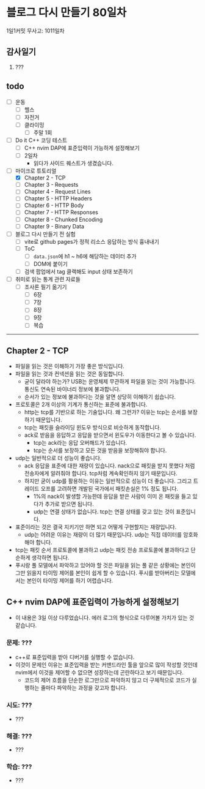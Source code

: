# 블로그 다시 만들기 80일차

1일1커밋 무사고: 1011일차

## 감사일기

1. ???

## todo

- [ ] 운동
  - [ ] 헬스
  - [ ] 자전거
  - [ ] 클라이밍
    - [ ] 주말 1회
- [ ] Do it C++ 코딩 테스트
  - [ ] C++ nvim DAP에 표준입력이 가능하게 설정해보기
  - [ ] 2일차
    - 읽다가 사이드 퀘스트가 생겼습니다.
- [ ] 마이크로 튜토리얼
  - [x] Chapter 2 - TCP
  - [ ] Chapter 3 - Requests
  - [ ] Chapter 4 - Request Lines
  - [ ] Chapter 5 - HTTP Headers
  - [ ] Chapter 6 - HTTP Body
  - [ ] Chapter 7 - HTTP Responses
  - [ ] Chapter 8 - Chunked Encoding
  - [ ] Chapter 9 - Binary Data
- [ ] 블로그 다시 만들기 전 실험
  - [ ] vite로 github pages가 정적 리소스 응답하는 방식 흉내내기
  - [ ] ToC
    - [ ] `data.json`에 h1 ~ h6에 해당하는 데이터 추가
    - [ ] DOM에 붙이기
  - [ ] 검색 팝업에서 tag 클랙해도 input 상태 보존하기
- [ ] 취미로 읽는 통계 관련 자료들
  - [ ] 조사론 필기 옮기기
    - [ ] 6장
    - [ ] 7장
    - [ ] 8장
    - [ ] 9장
    - [ ] 복습

---

## Chapter 2 - TCP

- 파일을 읽는 것은 이해하기 가장 좋은 방식입니다.
- 파일을 읽는 것과 컨넥션을 읽는 것은 동일합니다.
  - 굳이 달라야 하는가? USB는 운영체제 무관하게 파일을 읽는 것이 가능합니다. 통신도 연속된 바이너리 정보에 불과합니다.
  - 순서가 있는 정보에 불과하다는 것을 알면 상당히 이해하기 쉽습니다.
- 프로토콜은 2개 이상의 기계가 통신하는 표준에 불과합니다.
  - http는 tcp를 기반으로 하는 기술입니다. 왜 그런가? 이유는 tcp는 순서를 보장하기 때문입니다.
  - tcp는 패킷을 슬라이딩 윈도우 방식으로 비슷하게 동작합니다.
  - ack로 받음을 응답하고 응답을 받으면서 윈도우가 이동한다고 볼 수 있습니다.
    - tcp는 ack라는 응답 오버해드가 있습니다.
    - tcp는 순서를 보장하고 모든 것을 받음을 보장해줘야 합니다.
- udp는 일반적으로 더 성능이 좋습니다.
  - ack 응답을 표준에 대한 재량이 있습니다. nack으로 패킷을 받지 못했다 처럼 전송자에게 알려줘야 합니다. tcp처럼 계속확인하지 않기 때문입니다.
  - 하지만 굳이 udp를 활용하는 이유는 일반적으로 성능이 더 좋습니다. 그리고 트레이드 오프를 고려하면 개발된 국가에서 패킷손실은 1% 정도 됩니다.
    - 1%의 nack이 발생할 가능한데 응답을 받은 사람이 이미 온 패킷을 들고 있다가 추가로 받으면 됩니다.
    - udp는 연결 상태가 없습니다. tcp는 연결 상태를 갖고 있는 것이 표준입니다.
- 표준이라는 것은 결국 지키기만 하면 되고 어떻게 구현할지는 재량입니다.
  - udp는 어려운 이유는 재량이 더 많기 때문입니다. udp는 직접 데이터를 암호화해야 합니다.
- tcp는 패킷 순서 프로토콜에 불과하고 udp는 패킷 전송 프로토콜에 불과하다고 단순하게 생각하면 됩니다.
- 푸시랑 풀 모델에서 파악하고 있어야 할 것은 파일을 읽는 풀 같은 상황에는 본인이 그만 읽을지 타이밍 제어를 본인이 쉽게 할 수 있습니다. 푸시를 받아버리는 모델에서는 본인이 타이밍 제어를 하기 어렵습니다.

## C++ nvim DAP에 표준입력이 가능하게 설정해보기

- 이 내용은 3일 이상 다루었습니다. 에러 로그의 형식으로 다루어볼 가치가 있는 것 같습니다.

### 문제: ???

- c++로 표준입력을 받아 디버거를 실행할 수 없습니다.
- 이것이 문제인 이유는 표준입력을 받는 커맨드라인 툴을 앞으로 많이 작성할 것인데 nvim에서 이것을 제어할 수 없으면 성장하는데 곤란하다고 보기 때문입니다.
  - 코드의 제어 흐름을 단순한 로그만으로 파악하지 않고 더 구체적으로 코드가 실행하는 줄마다 파악하는 과정을 갖고자 합니다.

### 시도: ???

- ???

### 해결: ???

- ???

### 학습: ???

- ???

